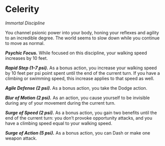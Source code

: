 # Celerity
*Immortal Discipline*

You channel psionic power into your body, honing your reflexes and agility to an incredible degree. The world seems to slow down while you continue to move as normal.

***Psychic Focus.*** While focused on this discipline, your walking speed increases by 10 feet.

***Rapid Step (1–7 psi).*** As a bonus action, you increase your walking speed by 10 feet per psi point spent until the end of the current turn. If you have a climbing or swimming speed, this increase applies to that speed as well.

***Agile Defense (2 psi).*** As a bonus action, you take the Dodge action.

***Blur of Motion (2 psi).*** As an action, you cause yourself to be invisible during any of your movement during the current turn.

***Surge of Speed (2 psi).*** As a bonus action, you gain two benefits until the end of the current turn: you don’t provoke opportunity attacks, and you have a climbing speed equal to your walking speed.

***Surge of Action (5 psi).*** As a bonus action, you can Dash or make one weapon attack.
